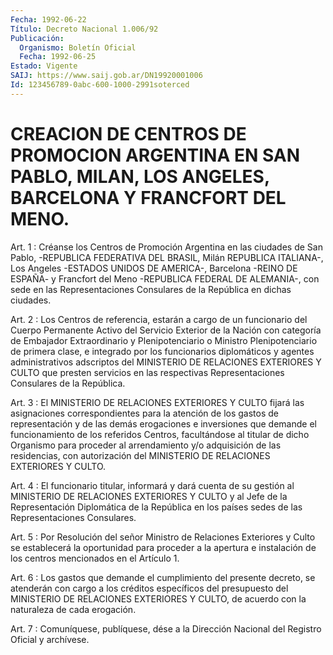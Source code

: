 ```yaml
---
Fecha: 1992-06-22
Título: Decreto Nacional 1.006/92
Publicación:
  Organismo: Boletín Oficial
  Fecha: 1992-06-25
Estado: Vigente
SAIJ: https://www.saij.gob.ar/DN19920001006
Id: 123456789-0abc-600-1000-2991soterced
---
```

# CREACION DE CENTROS DE PROMOCION ARGENTINA EN SAN PABLO, MILAN, LOS ANGELES, BARCELONA Y FRANCFORT DEL MENO.

<a id="1"></a>
Art.  1  :  Créanse  los Centros de Promoción Argentina en las ciudades de San Pablo, -REPUBLICA  FEDERATIVA  DEL  BRASIL,  Milán REPUBLICA  ITALIANA-,  Los  Angeles  -ESTADOS  UNIDOS  DE AMERICA-, Barcelona  -REINO  DE  ESPAÑA-  y  Francfort  del  Meno  -REPUBLICA FEDERAL  DE  ALEMANIA-, con sede en las Representaciones Consulares de la República en dichas ciudades.

<a id="2"></a>
Art.  2  :  Los  Centros  de referencia, estarán a cargo de un funcionario del Cuerpo Permanente  Activo  del Servicio Exterior de la Nación con categoría de Embajador Extraordinario y Plenipotenciario o Ministro Plenipotenciario  de  primera  clase, e integrado por los funcionarios diplomáticos y agentes administrativos  adscriptos del MINISTERIO DE RELACIONES EXTERIORES Y CULTO que presten  servicios  en las respectivas Representaciones Consulares de la República.

<a id="3"></a>
Art. 3 : El MINISTERIO DE RELACIONES EXTERIORES Y CULTO fijará las asignaciones  correspondientes  para  la atención de los gastos de  representación  y de las demás erogaciones  e  inversiones  que demande el funcionamiento  de  los  referidos Centros, facultándose al titular de dicho Organismo para proceder  al  arrendamiento  y/o adquisición  de las residencias, con autorización del MINISTERIO DE RELACIONES EXTERIORES Y CULTO.

<a id="4"></a>
Art. 4 : El funcionario titular, informará y dará cuenta de su gestión  al  MINISTERIO  DE RELACIONES EXTERIORES Y CULTO y al Jefe de la Representación Diplomática  de  la  República  en  los países sedes de las Representaciones Consulares.

<a id="5"></a>
Art.  5  :  Por  Resolución  del  señor Ministro de Relaciones Exteriores y Culto se establecerá la oportunidad  para  proceder  a la  apertura  e  instalación  de  los  centros  mencionados  en  el Artículo 1.

<a id="6"></a>
Art.  6  : Los gastos que demande el cumplimiento del presente decreto, se atenderán  con  cargo  a  los  créditos específicos del presupuesto  del MINISTERIO DE RELACIONES EXTERIORES  Y  CULTO,  de acuerdo con la naturaleza de cada erogación.

<a id="7"></a>
Art. 7 : Comuníquese, publíquese, dése a la Dirección Nacional del Registro Oficial y archívese.